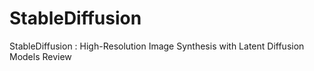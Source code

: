 # StableDiffusion
StableDiffusion : High-Resolution Image Synthesis with Latent Diffusion Models Review
